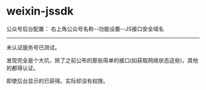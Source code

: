 # weixin-jssdk

公众号后台配置：
右上角公众号名称--功能设置--JS接口安全域名

----------------

未认证服务号已测试。

发现完全是个大坑，除了之前公布的那些简单的接口(如获取网络状态这些)，其他的都得认证。

即使后台显示的已获得。实际却没有权限。
